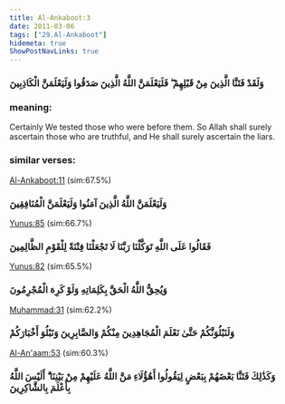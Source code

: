 ```yaml
---
title: Al-Ankaboot:3
date: 2011-03-06
tags: ["29.Al-Ankaboot"]
hidemeta: true 
ShowPostNavLinks: true 
---
```

### وَلَقَدْ فَتَنَّا الَّذِينَ مِنْ قَبْلِهِمْ ۖ فَلَيَعْلَمَنَّ اللَّهُ الَّذِينَ صَدَقُوا وَلَيَعْلَمَنَّ الْكَاذِبِينَ
### meaning: 
Certainly We tested those who were before them. So Allah shall surely ascertain those who are truthful, and He shall surely ascertain the liars.
### similar verses: 

[Al-Ankaboot:11](/29/11) (sim:67.5%)

### وَلَيَعْلَمَنَّ اللَّهُ الَّذِينَ آمَنُوا وَلَيَعْلَمَنَّ الْمُنَافِقِينَ

[Yunus:85](/10/85) (sim:66.7%)

### فَقَالُوا عَلَى اللَّهِ تَوَكَّلْنَا رَبَّنَا لَا تَجْعَلْنَا فِتْنَةً لِلْقَوْمِ الظَّالِمِينَ

[Yunus:82](/10/82) (sim:65.5%)

### وَيُحِقُّ اللَّهُ الْحَقَّ بِكَلِمَاتِهِ وَلَوْ كَرِهَ الْمُجْرِمُونَ

[Muhammad:31](/47/31) (sim:62.2%)

### وَلَنَبْلُوَنَّكُمْ حَتَّىٰ نَعْلَمَ الْمُجَاهِدِينَ مِنْكُمْ وَالصَّابِرِينَ وَنَبْلُوَ أَخْبَارَكُمْ

[Al-An'aam:53](/6/53) (sim:60.3%)

### وَكَذَٰلِكَ فَتَنَّا بَعْضَهُمْ بِبَعْضٍ لِيَقُولُوا أَهَٰؤُلَاءِ مَنَّ اللَّهُ عَلَيْهِمْ مِنْ بَيْنِنَا ۗ أَلَيْسَ اللَّهُ بِأَعْلَمَ بِالشَّاكِرِينَ

